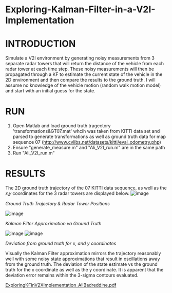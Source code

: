 # Exploring-Kalman-Filter-in-a-V2I-Implementation

# INTRODUCTION

Simulate a V2I environment by generating noisy measurements from 3 separate radar towers that will return the distance of the vehicle from each radar tower at each time step. These noisy measurements will then be propagated through a KF to estimate the current state of the vehicle in the 2D environment and then compare the results to the ground truth. I will assume no knowledge of the vehicle motion (random walk motion model) and start with an initial guess for the state.

# RUN

1. Open Matlab and load ground truth tragectory 'transformations&GT07.mat' whcih was taken from KITTI data set and parsed to generate transformations as well as ground truth data for map sequence 07 (http://www.cvlibs.net/datasets/kitti/eval_odometry.php)
2. Ensure "generate_measure.m" and "Ali_V2I_run.m" are in the same path 
3. Run "Ali_V2I_run.m"

# RESULTS

The 2D ground truth trajectory of the 07 KITTI data sequence, as well as the 𝑥,𝑦 coordinates for the 3 radar towers are displayed below.
![image](https://user-images.githubusercontent.com/49213550/161667956-ac279c37-42a0-4acb-a55e-43181921276f.png)

 *Ground Truth Trajectory & Radar Tower Positions*

![image](https://user-images.githubusercontent.com/49213550/161668156-de02fffc-6a24-4a24-9f18-28233cb74e0f.png)

*Kalman Filter Approximation va Ground Truth*

![image](https://user-images.githubusercontent.com/49213550/161668218-a9bacbd9-468e-4212-8c21-856846ac0f45.png)
![image](https://user-images.githubusercontent.com/49213550/161668258-69f59f73-2ed3-4958-9ecd-91d08e55deef.png)

*Deviation from ground truth for x, and y coordinates*

Visually the Kalman Filter approximation mirrors the trajectory reasonably well with some noisy state approximations that result in oscillations away from the ground truth.
The deviation of the state estimate vs the ground truth for the x coordinate as well as the y coordinate. It is apparent that the deviation error remains within the 3-sigma contours evaluated.

[ExploringKFinV2XImplementation_AliBadreddine.pdf](https://github.com/abadredd/Exploring-Kalman-Filter-in-a-V2I-Implementation/files/8414441/ExploringKFinV2XImplementation_AliBadreddine.pdf)


